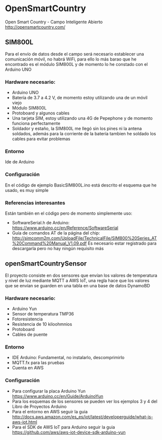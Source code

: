 # OpenSmartCountry
Open Smart Country - Campo Inteligente Abierto
http://opensmartcountry.com/

## SIM800L
Para el envío de datos desde el campo será necesario establecer una comunicación móvil, no habrá WiFi, para ello lo más barao que he encontrado es el módulo SIM800L y de momento lo he constado con el Arduino UNO
### Hardware necesario:
* Arduino UNO
* Batería de 3.7 a 4.2 V, de momento estoy utilizando una de un móvil viejo
* Módulo SIM800L 
* Protoboard y algunos cables
* Una tarjeta SIM, estoy utilizando una 4G de Pepephone y de momento funciona perfectamente
* Soldador y estaño, la SIM800L me llegó sin los pines ni la antena soldados, además para la corriente de la batería tambien he soldado los cables para evitar problemas

### Entorno
Ide de Arduino

### Configuración
En el código de ejemplo BasicSIM800L.ino está descrito el esquema que he usado, es muy simple

### Referencias interesantes
Están también en el código pero de momento simplemente uso:
* SoftwareSerial.h de Arduino: https://www.arduino.cc/en/Reference/SoftwareSerial
* Guía de comandos AT de la página del chip: http://simcomm2m.com/UploadFile/TechnicalFile/SIM800%20Series_AT%20Command%20Manual_V1.09.pdf Es necesario estar registrado para descargarla pero no hay ningún requisito más


## openSmartCountrySensor
El proyecto consiste en dos sensores que envían los valores de temperatura y nivel de luz mediante MQTT a AWS IoT, una regla hace que los valores que se envían se guarden en una tabla en una base de datos DynamoBD

### Hardware necesario:
* Arduino Yun
* Sensor de temperatura TMP36
* Fotoresistencia
* Resistencia de 10 kiloohmnios
* Protoboard
* Cables de puente
 
### Entorno
* IDE Arduino: Fundamental, no instalarlo, descomprimirlo
* MQTT.fx para las pruebas
* Cuenta en AWS

### Configuración
* Para configurar la placa Arduino Yun https://www.arduino.cc/en/Guide/ArduinoYun
* Para los esquemas de los sensores se pueden ver los ejemplos 3 y 4 del Libro de Proyectos Arduino
* Para el entorno en AWS seguir la guia http://docs.aws.amazon.com/es_es/iot/latest/developerguide/what-is-aws-iot.html
* Para el SDK de AWS IoT para Arduino seguir la guia https://github.com/aws/aws-iot-device-sdk-arduino-yun
